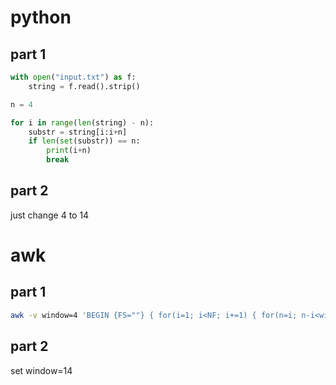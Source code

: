 # python

## part 1

```python
with open("input.txt") as f:
    string = f.read().strip()

n = 4

for i in range(len(string) - n):
    substr = string[i:i+n]
    if len(set(substr)) == n:
        print(i+n)
        break
```

## part 2

just change 4 to 14

# awk

## part 1

```bash
awk -v window=4 'BEGIN {FS=""} { for(i=1; i<NF; i+=1) { for(n=i; n-i<window; n++) {if (a[$n] == 1) {skip=1; break}; a[$n]++;}; if (skip == 0) {print "answer: " i-1+window; exit}; delete a; skip=0 }}' input.txt
```

## part 2

set window=14
